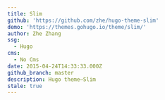 ```yaml
---
title: Slim
github: 'https://github.com/zhe/hugo-theme-slim'
demo: 'https://themes.gohugo.io/theme/slim/'
author: Zhe Zhang
ssg:
  - Hugo
cms:
  - No Cms
date: 2015-04-24T14:33:33.000Z
github_branch: master
description: Hugo theme—Slim
stale: true
---
```

